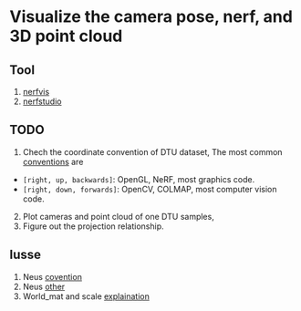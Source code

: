 # Visualize the camera pose, nerf, and 3D point cloud

## Tool
1. [nerfvis](https://github.com/sxyu/nerfvis)
2. [nerfstudio](https://github.com/nerfstudio-project/nerfstudio)

## TODO
1. Chech the coordinate convention of DTU dataset,
    The most common [conventions](https://github.com/google-research/multinerf) are
-   `[right, up, backwards]`: OpenGL, NeRF, most graphics code.
-   `[right, down, forwards]`: OpenCV, COLMAP, most computer vision code.
2. Plot cameras and point cloud of one DTU samples,
3. Figure out the projection relationship.


## Iusse
1. Neus [covention](https://github.com/Totoro97/NeuS/issues/19)
2. Neus [other](https://github.com/Totoro97/NeuS/issues/8)
3. World_mat and scale [explaination](https://github.com/lioryariv/idr/blob/main/DATA_CONVENTION.md)
